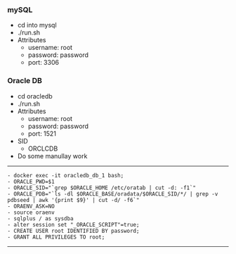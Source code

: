 ### mySQL 
- cd into mysql
- ./run.sh
- Attributes
    - username: root
    - password: password
    - port: 3306


### Oracle DB
- cd oracledb
- ./run.sh
- Attributes
    - username: root
    - password: password
    - port: 1521
- SID
    - ORCLCDB
- Do some manullay work
---
    - docker exec -it oracledb_db_1 bash;
    - ORACLE_PWD=$1
    - ORACLE_SID="`grep $ORACLE_HOME /etc/oratab | cut -d: -f1`"
    - ORACLE_PDB="`ls -dl $ORACLE_BASE/oradata/$ORACLE_SID/*/ | grep -v pdbseed | awk '{print $9}' | cut -d/ -f6`"
    - ORAENV_ASK=NO
    - source oraenv
    - sqlplus / as sysdba
    - alter session set "_ORACLE_SCRIPT"=true;  
    - CREATE USER root IDENTIFIED BY password;
    - GRANT ALL PRIVILEGES TO root;
---
